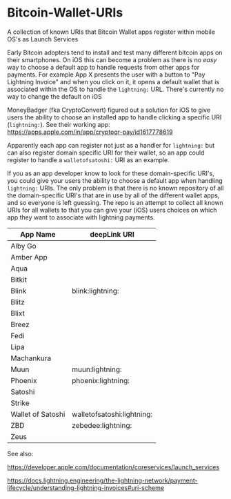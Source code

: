 # Bitcoin-Wallet-URIs
A collection of known URIs that Bitcoin Wallet apps register within mobile OS's as Launch Services

Early Bitcoin adopters tend to install and test many different bitcoin apps on their smartphones. On iOS this can become a problem as there is no *easy* way to choose a default app to handle requests from other apps for payments. For example App X presents the user with a button to "Pay Lightning Invoice" and when you click on it, it opens a default wallet that is associated within the OS to handle the ```lightning:``` URL. There's currently no way to change the default on iOS

MoneyBadger (fka CryptoConvert) figured out a solution for iOS to give users the ability to choose an installed app to handle clicking a specific URI (```lightning:```). See their working app: https://apps.apple.com/in/app/cryptoqr-pay/id1617778619

Apparently each app can register not just as a handler for ```lightning:``` but can also register domain specific URI for their wallet, so an app could register to handle a ```walletofsatoshi:``` URI as an example.

If you as an app developer know to look for these domain-specific URI's, you could give your users the ability to choose a default app when handling ```lightning:``` URIs. The only problem is that there is no known repository of all the domain-specific URI's that are in use by all of the different wallet apps, and so everyone is left guessing. The repo is an attempt to collect all known URIs for all wallets to that you can give your (iOS) users choices on which app they want to associate with lightning payments.

|App Name         |deepLink URI              |
|-----------------|--------------------------|
|Alby Go          |                          |
|Amber App        |                          |
|Aqua             |                          |
|Bitkit           |                          |
|Blink            |blink:lightning:          |
|Blitz            |                          |
|Blixt            |                          |
|Breez            |                          |
|Fedi             |                          |
|Lipa             |                          |
|Machankura       |                          |
|Muun             |muun:lightning:           |
|Phoenix          |phoenix:lightning:        |
|Satoshi          |                          |
|Strike           |                          |
|Wallet of Satoshi|walletofsatoshi:lightning:|
|ZBD              |zebedee:lightning:        |
|Zeus             |                          |


See also:

https://developer.apple.com/documentation/coreservices/launch_services

https://docs.lightning.engineering/the-lightning-network/payment-lifecycle/understanding-lightning-invoices#uri-scheme
